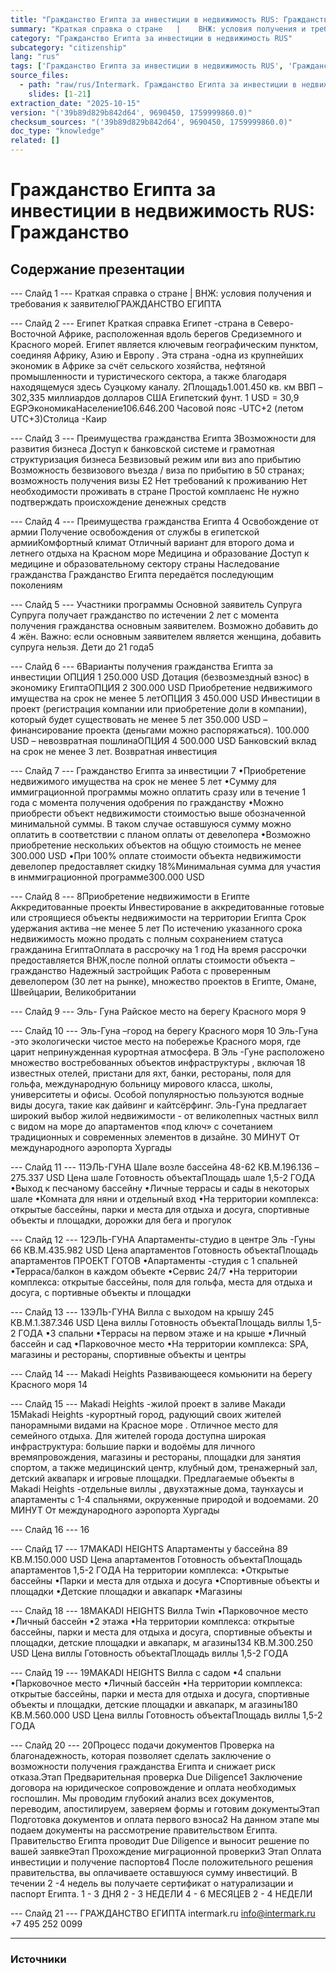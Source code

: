 ```yaml
---
title: "Гражданство Египта за инвестиции в недвижимость RUS: Гражданство"
summary: "Краткая справка о стране   |    ВНЖ: условия получения и требования к заявителюГРАЖДАНСТВО ЕГИПТА Египет Краткая справка"
category: "Гражданство Египта за инвестиции в недвижимость RUS"
subcategory: "citizenship"
lang: "rus"
tags: ['Гражданство Египта за инвестиции в недвижимость RUS', 'Гражданство']
source_files:
  - path: "raw/rus/Intermark. Гражданство Египта за инвестиции в недвижимость RUS.pdf"
    slides: [1-21]
extraction_date: "2025-10-15"
version: "('39b89d829b842d64', 9690450, 1759999860.0)"
checksum_sources: "('39b89d829b842d64', 9690450, 1759999860.0)"
doc_type: "knowledge"
related: []
---
```


# Гражданство Египта за инвестиции в недвижимость RUS: Гражданство

## Содержание презентации

--- Слайд 1 ---
Краткая справка о стране   |    ВНЖ: условия получения и требования к заявителюГРАЖДАНСТВО ЕГИПТА

--- Слайд 2 ---
Египет
Краткая справка
Египет -страна в Северо- Восточной Африке, расположенная 
вдоль берегов Средиземного и Красного морей. Египет 
является ключевым географическим пунктом, соединяя 
Африку, Азию и Европу . Эта страна -одна из крупнейших 
экономик в Африке за счёт сельского хозяйства, нефтяной 
промышленности и туристического сектора, а также 
благодаря находящемуся здесь Суэцкому каналу.
2Площадь1.001.450 кв. км
ВВП –302,335 миллиардов долларов США 
Египетский фунт. 1 USD = 30,9 EGPЭкономикаНаселение106.646.200
Часовой пояс -UTC+2 (летом UTC+3)Столица -Каир

--- Слайд 3 ---
Преимущества 
гражданства Египта
3Возможности для развития бизнеса
Доступ к банковской системе и грамотная 
структуризация бизнеса
Безвизовый режим или виз апо прибытию
Возможность безвизового въезда / виза по прибытию в 50 странах; возможность получения визы E2
Нет требований к проживанию
Нет необходимости проживать в стране
Простой комплаенс
Не нужно подтверждать происхождение денежных средств

--- Слайд 4 ---
Преимущества 
гражданства Египта
4
Освобождение от армии
Получение освобождения от службы 
в египетской армииКомфортный климат
Отличный вариант для второго дома и летнего отдыха на Красном море
Медицина и образование
Доступ к медицине и образовательному сектору страны
Наследование гражданства
Гражданство Египта передаётся последующим поколениям

--- Слайд 5 ---
Участники 
программы
Основной заявитель
Супруга
Супруга получает гражданство по истечении 2 лет с момента 
получения гражданства основным заявителем.
Возможно добавить до 4  жён.
Важно: если основным заявителем является женщина, 
добавить супруга нельзя.
Дети до 21 года5

--- Слайд 6 ---
6Варианты получения гражданства Египта за инвестиции
ОПЦИЯ 1
250.000 USD
Дотация (безвозмездный взнос) 
в экономику ЕгиптаОПЦИЯ 2
300.000 USD
Приобретение недвижимого 
имущества на срок 
не менее 5 летОПЦИЯ 3
450.000 USD
Инвестиции в проект
(регистрация компании 
или приобретение доли 
в компании), который будет 
существовать не менее 5 лет
350.000 USD –финансирование 
проекта (деньгами можно 
распоряжаться). 100.000 USD –
невозвратная пошлинаОПЦИЯ 4
500.000 USD
Банковский вклад на срок 
не менее 3 лет. 
Возвратная инвестиция

--- Слайд 7 ---
Гражданство Египта 
за инвестиции
7
•Приобретение недвижимого имущества на срок 
не менее 5 лет
•Сумму для иммиграционной программы можно оплатить сразу или в течение 1 года с момента получения одобрения 
по гражданству
•Можно приобрести объект недвижимости стоимостью 
выше обозначенной минимальной суммы. В таком случае 
оставшуюся сумму можно оплатить в соответствии с 
планом оплаты от девелопера
•Возможно приобретение нескольких объектов на общую  стоимость не менее 300.000 USD
•При 100% оплате стоимости объекта недвижимости девелопер предоставляет скидку 18%Минимальная сумма для участия в 
инммиграционной программе300.000 USD

--- Слайд 8 ---
8Приобретение недвижимости в Египте
Аккредитованные проекты
Инвестирование в аккредитованные готовые или строящиеся 
объекты недвижимости на территории Египта
Срок удержания актива –не менее 5 лет
По истечению указанного срока недвижимость можно продать с полным сохранением статуса гражданина ЕгиптаОплата в рассрочку на 1 год
На время рассрочки предоставляется ВНЖ,после полной оплаты стоимости объекта –гражданство 
Надежный застройщик
Работа с проверенным девелопером (30 лет на рынке), множество проектов в Египте, Омане, Швейцарии, Великобритании

--- Слайд 9 ---
Эль- Гуна
Райское место на берегу Красного моря
9

--- Слайд 10 ---
Эль-Гуна –город на берегу 
Красного моря
10
Эль-Гуна -это экологически чистое место на побережье 
Красного моря, где царит непринужденная курортная 
атмосфера.
В Эль -Гуне расположено множество востребованных 
объектов инфраструктуры , включая 18 известных отелей, 
пристани для яхт, банки, рестораны, поля для гольфа, 
международную больницу мирового класса, школы, 
университеты и офисы. Особой популярностью пользуются 
водные виды досуга, такие как дайвинг и кайтсёрфинг.
Эль-Гуна предлагает широкий выбор жилой недвижимости -
от великолепных частных вилл с видом на море до 
апартаментов «под ключ» с сочетанием традиционных и современных элементов в дизайне.
30 МИНУТ
От международного аэропорта Хургады

--- Слайд 11 ---
11ЭЛЬ-ГУНА
Шале
возле бассейна
48-62 КВ.М.196.136 –275.337  USD
Цена шале
Готовность объектаПлощадь шале
1,5-2 ГОДА
•Выход к песчаному бассейну
•Личные террасы и сады в некоторых шале
•Комната для няни и отдельный вход
•На территории комплекса: открытые бассейны, парки и 
места для отдыха и досуга, спортивные объекты и 
площадки, дорожки для бега и прогулок

--- Слайд 12 ---
12ЭЛЬ-ГУНА
Апартаменты-студио 
в центре Эль -Гуны
66 КВ.М.435.982 USD
Цена апартаментов
Готовность объектаПлощадь апартаментов
ПРОЕКТ ГОТОВ
•Апартаменты -студия с 1 спальней
•Терраса/балкон в каждом объекте
•Сервис 24/7
•На территории комплекса: открытые бассейны, поля для 
гольфа, места для отдыха и досуга, с портивные объекты и 
площадки

--- Слайд 13 ---
13ЭЛЬ-ГУНА
Вилла с выходом 
на крышу
245 КВ.М.1.387.346  USD
Цена виллы
Готовность объектаПлощадь виллы
1,5-2 ГОДА
•3 спальни
•Террасы на первом этаже и на крыше
•Личный бассейн и сад
•Парковочное место
•На территории комплекса: SPA, магазины и рестораны, 
спортивные объекты и центры

--- Слайд 14 ---
Makadi Heights
Развивающееся комьюнити на берегу Красного моря
14

--- Слайд 15 ---
Makadi Heights -жилой проект 
в заливе Макади
15Makadi Heights -курортный город, радующий своих жителей 
панорамными видами на Красное море . Отличное место для 
семейного отдыха.
Для жителей города доступна широкая инфраструктура: 
большие парки и водоёмы для личного времяпровождения, 
магазины и рестораны, площадки для занятия спортом, а 
также медицинский центр, клубный дом, тренажерный зал, 
детский аквапарк и игровые площадки.
Предлагаемые объекты в Makadi Heights -отдельные виллы , 
двухэтажные дома, таунхаусы и апартаменты с 1-4 
спальнями, окруженные природой и водоемами.
20 МИНУТ
От международного аэропорта Хургады

--- Слайд 16 ---
16

--- Слайд 17 ---
17MAKADI HEIGHTS
Апартаменты
у бассейна
89 КВ.М.150.000 USD
Цена апартаментов
Готовность объектаПлощадь апартаментов
1,5-2 ГОДА
На территории комплекса:
•Открытые бассейны
•Парки и места для отдыха и досуга
•Спортивные объекты и площадки
•Детские площадки и авкапарк
•Магазины

--- Слайд 18 ---
18MAKADI HEIGHTS
Вилла
Twin 
•Парковочное место
•Личный бассейн
•2 этажа
•На территории комплекса: открытые бассейны, парки и места для 
отдыха и досуга, спортивные объекты и площадки, детские 
площадки и авкапарк, м агазины134 КВ.М.300.250  USD
Цена виллы
Готовность объектаПлощадь виллы
1,5-2 ГОДА

--- Слайд 19 ---
19MAKADI HEIGHTS
Вилла с садом
•4 спальни
•Парковочное место
•Личный бассейн
•На территории комплекса: открытые бассейны, парки и места для 
отдыха и досуга, спортивные объекты и площадки, детские 
площадки и авкапарк, м агазины180 КВ.М.560.000 USD
Цена виллы
Готовность объектаПлощадь виллы
1,5-2 ГОДА

--- Слайд 20 ---
20Процесс подачи документов
Проверка на благонадежность, 
которая позволяет сделать 
заключение о возможности 
получения гражданства Египта 
и снижает риск отказа.Этап
Предварительная 
проверка Due Diligence1
Заключение договора на 
юридическое сопровождение и 
оплата необходимых госпошлин.
Мы проводим глубокий анализ 
всех документов, переводим, 
апостилируем, заверяем формы 
и готовим документыЭтап
Подготовка документов 
и оплата первого взноса2
На данном этапе мы подаем 
документы на рассмотрение 
правительством Египта.
Правительство Египта проводит 
Due Diligence и выносит 
решение по вашей заявкеЭтап
Прохождение 
миграционной проверки3
Этап
Оплата инвестиции и получение паспортов4
После положительного решения 
правительства, вы оплачиваете 
оставшуюся сумму инвестиций. 
В течении 2 -4 недель 
вы получаете сертификат о 
натурализации и паспорт Египта.
1 - 3 ДНЯ 2 - 3 НЕДЕЛИ 4 - 6 МЕСЯЦЕВ 2 - 4 НЕДЕЛИ

--- Слайд 21 ---
ГРАЖДАНСТВО ЕГИПТА
intermark.ru info@intermark.ru +7 495 252 0099


---

### Источники
[^src1]: raw/Intermark. Гражданство Египта за инвестиции в недвижимость RUS.pdf → слайды 1–21
